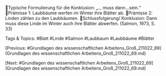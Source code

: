 Typische Formulierung für die Konklusion: „.., muss dann…sein.“
Prämisse 1: Laubbäume werfen im Winter ihre Blätter ab.
Prämisse 2: Linden zählen zu den Laubbäumen.
Schlussfolgerung/ Konklusion: Dann muss diese Linde im Winter auch ihre Blätter abwerfen.
(Salmon, 1973, S. 33)

   Tags & Topics:
   #Blatt
   #Linde
   #Salmon
   #Laubbaum
   #Laubbäume
   #Blätter

[Previous: #Grundlagen des wissenschaftlichen Arbeitens_Groß_211022_69](Grundlagen des wissenschaftlichen Arbeitens_Groß_211022_69.md)

[Next: #Grundlagen des wissenschaftlichen Arbeitens_Groß_211022_69](Grundlagen des wissenschaftlichen Arbeitens_Groß_211022_69.md)